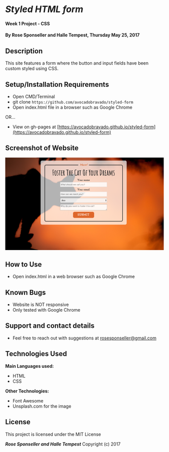 # _Styled HTML form_

#### Week 1 Project - CSS

#### By **Rose Sponseller and Halle Tempest, Thursday May 25, 2017**

## Description

This site features a form where the button and input fields have been custom styled using CSS.

## Setup/Installation Requirements

* Open CMD/Terminal
* git clone `https://github.com/avocadobravado/styled-form`
* Open index.html file in a browser such as Google Chrome

OR...

* View on gh-pages at [https://avocadobravado.github.io/styled-form](https://avocadobravado.github.io/styled-form)

## Screenshot of Website

![screenshot of project](https://github.com/avocadobravado/styled-form/blob/master/img/scs.png?raw=true)

## How to Use

* Open index.html in a web browser such as Google Chrome

## Known Bugs

* Website is NOT responsive
* Only tested with Google Chrome

## Support and contact details

* Feel free to reach out with suggestions at rosesponseller@gmail.com

## Technologies Used

**Main Languages used:**

* HTML
* CSS

**Other Technologies:**

* Font Awesome
* Unsplash.com for the image

## License

This project is licensed under the MIT License

**_Rose Sponseller and Halle Tempest_** Copyright (c) 2017
